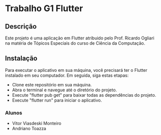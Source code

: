 # Trabalho G1 Flutter

## Descrição
Este projeto é uma aplicação em Flutter atribuido pelo Prof. Ricardo Ogliari na matéria de Tópicos Especiais do curso de Ciência da Computação.

## Instalação
Para executar o aplicativo em sua máquina, você precisará ter o Flutter instalado em seu computador. Em seguida, siga estas etapas:

- Clone este repositório em sua máquina.
- Abra o terminal e navegue até o diretório do projeto.
- Execute "flutter pub get" para baixar todas as dependências do projeto.
- Execute "flutter run" para iniciar o aplicativo.

### Alunos
- Vitor Viasdeski Monteiro
- Andriano Toazza